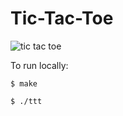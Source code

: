 # Tic-Tac-Toe

![tic tac toe](https://user-images.githubusercontent.com/35535783/57383346-a46cfc00-717c-11e9-9a8b-37bf01dc32ac.png)

To run locally:

```$ make```

```$ ./ttt```
